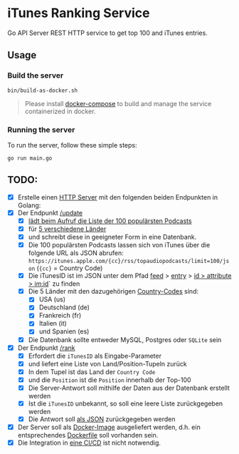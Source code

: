 # iTunes Ranking Service

Go API Server REST HTTP service to get top 100 and iTunes entries.

## Usage

### Build the server

```shell
bin/build-as-docker.sh
```

> Please install [docker-compose](https://docs.docker.com/compose/) to build and manage the service containerized in docker.

### Running the server

To run the server, follow these simple steps:

```shell
go run main.go
```

## TODO:

* [x] Erstelle einen [HTTP Server](main.go) mit den folgenden beiden Endpunkten in Golang:
* [x] Der Endpunkt [/update](api/api.go) 
    * [x] [lädt beim Aufruf die Liste der 100 populärsten Podcasts](itunes/service.go#35)  
    * [x] für [5 verschiedene Länder](itunes/country.go)
    * [x] und schreibt diese in geeigneter Form in eine Datenbank.
    * [x] Die 100 populärsten Podcasts lassen sich von iTunes über die folgende URL als JSON
      abrufen: `https://itunes.apple.com/{cc}/rss/topaudiopodcasts/limit=100/json` (`{cc}` = Country Code)
    * [x] Die iTunesID ist im JSON unter dem Pfad [feed](itunes/feed.go) > [entry](itunes/entry.go) > [id > attribute > im:id](itunes/id.go)` zu finden
    * [x] Die 5 Länder mit den dazugehörigen [Country-Codes](itunes/country.go) sind:
        * [x] USA (us)
        * [x] Deutschland (de)
        * [x] Frankreich (fr)
        * [x] Italien (it)
        * [x] und Spanien (es)
    * [x] Die Datenbank sollte entweder MySQL, Postgres oder `SQLite` sein
* [x] Der Endpunkt [/rank](api/api.go) 
  * [x] Erfordert die `iTunesID` als Eingabe-Parameter 
  * [x] und liefert eine Liste von Land/Position-Tupeln zurück
  * [x] In dem Tupel ist das Land der `Country Code` 
  * [x] und die `Position` ist die `Position` innerhalb der Top-100
  * [x] Die Server-Antwort soll mithilfe der Daten aus der Datenbank erstellt werden
  * [x] Ist die `iTunesID` unbekannt, so soll eine leere Liste zurückgegeben werden
  * [x] Die Antwort soll [als JSON](api/api.go) zurückgegeben werden
* [x] Der Server soll als [Docker-Image](bin/build-as-docker.sh) ausgeliefert werden, d.h. ein entsprechendes [Dockerfile](Dockerfile) soll vorhanden sein. 
* [x] Die Integration in [eine CI/CD](.github/workflows/go.yml) ist nicht notwendig.
